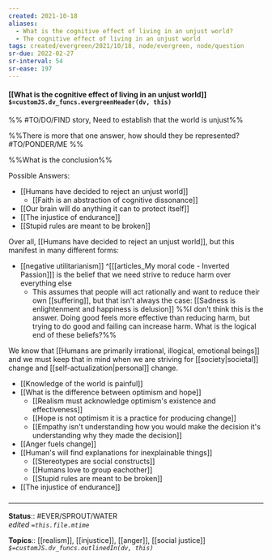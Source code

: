 ```yaml
---
created: 2021-10-18
aliases:
  - What is the cognitive effect of living in an unjust world?
  - The cognitive effect of living in an unjust world
tags: created/evergreen/2021/10/18, node/evergreen, node/question
sr-due: 2022-02-27
sr-interval: 54
sr-ease: 197
---
```


#### [[What is the cognitive effect of living in an unjust world]] `$=customJS.dv_funcs.evergreenHeader(dv, this)`

%% #TO/DO/FIND story, Need to establish that the world is unjust%%

%%There is more that one answer, how should they be represented? #TO/PONDER/ME %%

%%What is the conclusion%%

Possible Answers: 
- [[Humans have decided to reject an unjust world]]
	- [[Faith is an abstraction of cognitive dissonance]]
- [[Our brain will do anything it can to protect itself]]
- [[The injustice of endurance]]
- [[Stupid rules are meant to be broken]]

Over all, [[Humans have decided to reject an unjust world]], but this manifest in many different forms:
- [[negative utilitarianism]] ^[[[articles_My moral code - Inverted Passion]]] is the belief that we need strive to reduce harm over everything else
    - This assumes that people will act rationally and want to reduce their own [[suffering]], but that isn't always the case: [[Sadness is enlightenment and happiness is delusion]] 
%%I don't think this is the answer. Doing good feels more effective than reducing harm, but trying to do good and failing can increase harm. What is the logical end of these beliefs?%%

We know that [[Humans are primarily irrational, illogical, emotional beings]] and we must keep that in mind when we are striving for [[society|societal]] change and [[self-actualization|personal]] change.

- [[Knowledge of the world is painful]]
- [[What is the difference between optimism and hope]]
	- [[Realism must acknowledge optimism's existence and effectiveness]]
	- [[Hope is not optimism it is a practice for producing change]]
	- [[Empathy isn't understanding how you would make the decision it's understanding why they made the decision]]
- [[Anger fuels change]]
- [[Human's will find explanations for inexplainable things]]
	- [[Stereotypes are social constructs]]
	- [[Humans love to group eachother]]
	- [[Stupid rules are meant to be broken]]
- [[The injustice of endurance]]

### <hr class="footnote"/>

**Status**:: #EVER/SPROUT/WATER  
*edited `=this.file.mtime`*

**Topics**:: [[realism]], [[injustice]], [[anger]], [[social justice]]
*`$=customJS.dv_funcs.outlinedIn(dv, this)`*
